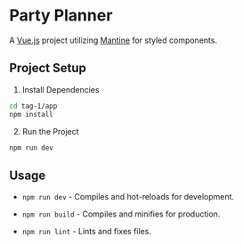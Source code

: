 # Party Planner

A [Vue.js](https://vuejs.org/) project utilizing [Mantine](https://mantine.dev/) for styled components.

## Project Setup

1. Install Dependencies

```bash
cd tag-1/app
npm install
```

2. Run the Project

```bash
npm run dev
```

## Usage

- `npm run dev` - Compiles and hot-reloads for development.

- `npm run build` - Compiles and minifies for production.

- `npm run lint` - Lints and fixes files.
